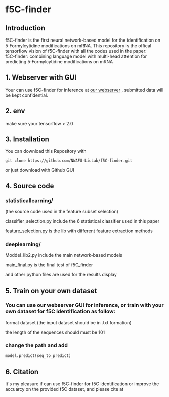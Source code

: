 # f5C-finder
## Introduction
f5C-finder is the first neural network-based model for the identification on 5‑Formylcytidine modifications on mRNA.
This repository is the offical tensorflow vision of f5C-finder with all the codes used in the paper:  
f5C-finder: combining language model with multi-head attention for predicting 5‑Formylcytidine modifications on mRNA
## 1. Webserver with GUI
Your can use f5C-finder for inference at [our webserver](http://f5c.m6aminer.cn/)
, submitted data will be kept confidential.

## 2. env
make sure your tensorflow > 2.0

## 3. Installation
You can download this Repository with
```shell
git clone https://github.com/NWAFU-LiuLab/f5C-finder.git
```
or just download with Github GUI

## 4. Source code
### statisticallearning/

(the source code used in the feature subset selection)

classifier_selection.py include the 6 statistical classifier used in this paper

feature_selection.py is the lib with different feature extraction methods

### deeplearning/

Moddel_lib2.py include the main network-based models

main_final.py is the final test of f5C_finder

and other python files are used for the results display


## 5. Train on your own dataset
### You can use our webserver GUI for inference, or train with your own dataset for f5C identification as follow:

format dataset (the input dataset should be in .txt formation)

the length of the sequences should must be 101

### change the path and add
```python 
model.predict(seq_to_predict)
```

## 6. Citation
It`s my pleasure if can use f5C-finder for f5C identification or improve the accuarcy on the provided f5C dataset, and please cite at 
## 

